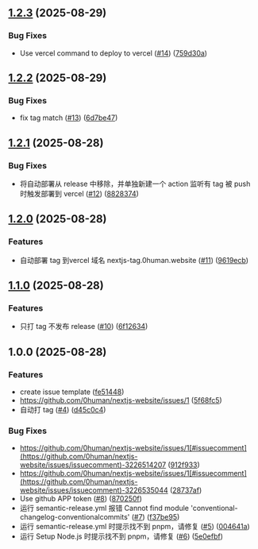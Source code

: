 ## [1.2.3](https://github.com/0human/nextjs-website/compare/v1.2.2...v1.2.3) (2025-08-29)

### Bug Fixes

* Use vercel command to deploy to vercel ([#14](https://github.com/0human/nextjs-website/issues/14)) ([759d30a](https://github.com/0human/nextjs-website/commit/759d30a7d9e6016c3a118935135c2e4f1f064fd4))

## [1.2.2](https://github.com/0human/nextjs-website/compare/v1.2.1...v1.2.2) (2025-08-29)

### Bug Fixes

* fix tag match ([#13](https://github.com/0human/nextjs-website/issues/13)) ([6d7be47](https://github.com/0human/nextjs-website/commit/6d7be470d15b43af8ada1bdde5a720369b4fe3e0))

## [1.2.1](https://github.com/0human/nextjs-website/compare/v1.2.0...v1.2.1) (2025-08-28)

### Bug Fixes

* 将自动部署从 release 中移除，并单独新建一个 action 监听有 tag 被 push 时触发部署到 vercel ([#12](https://github.com/0human/nextjs-website/issues/12)) ([8828374](https://github.com/0human/nextjs-website/commit/8828374cef7d80568b73a04fb478c04f97e91c7f))

## [1.2.0](https://github.com/0human/nextjs-website/compare/v1.1.0...v1.2.0) (2025-08-28)

### Features

* 自动部署 tag 到vercel 域名 nextjs-tag.0human.website ([#11](https://github.com/0human/nextjs-website/issues/11)) ([9619ecb](https://github.com/0human/nextjs-website/commit/9619ecb5bddb550101b7b3400607bf9bb9d9c10b))

## [1.1.0](https://github.com/0human/nextjs-website/compare/v1.0.0...v1.1.0) (2025-08-28)

### Features

* 只打 tag 不发布 release ([#10](https://github.com/0human/nextjs-website/issues/10)) ([6f12634](https://github.com/0human/nextjs-website/commit/6f12634f8fb1acaace189b8eca9229ce4208267f))

## 1.0.0 (2025-08-28)

### Features

* create issue template ([fe51448](https://github.com/0human/nextjs-website/commit/fe5144820e44db1561af3329990341d91abc36f8))
* https://github.com/0human/nextjs-website/issues/1 ([5f68fc5](https://github.com/0human/nextjs-website/commit/5f68fc5c932c61e16ff4288f25f388893f9384bd))
* 自动打 tag ([#4](https://github.com/0human/nextjs-website/issues/4)) ([d45c0c4](https://github.com/0human/nextjs-website/commit/d45c0c48cc508fafeaf0518aaf8084dc9d43cdff))

### Bug Fixes

* https://github.com/0human/nextjs-website/issues/1[#issuecomment](https://github.com/0human/nextjs-website/issues/issuecomment)-3226514207 ([912f933](https://github.com/0human/nextjs-website/commit/912f9338968ac9ba4fd6f62f5ad2d0cced8869f3))
* https://github.com/0human/nextjs-website/issues/1[#issuecomment](https://github.com/0human/nextjs-website/issues/issuecomment)-3226535044 ([28737af](https://github.com/0human/nextjs-website/commit/28737af723cbc78c0ff3d6c6d551ce49a8c88aba))
* Use github APP token ([#8](https://github.com/0human/nextjs-website/issues/8)) ([870250f](https://github.com/0human/nextjs-website/commit/870250f3f40748970a5e3cb3fb3f4c7816e218df))
* 运行 semantic-release.yml 报错 Cannot find module 'conventional-changelog-conventionalcommits' ([#7](https://github.com/0human/nextjs-website/issues/7)) ([f37be95](https://github.com/0human/nextjs-website/commit/f37be9564ceea7fa52518ac0e32ee851a0130ce8))
* 运行 semantic-release.yml 时提示找不到 pnpm，请修复 ([#5](https://github.com/0human/nextjs-website/issues/5)) ([004641a](https://github.com/0human/nextjs-website/commit/004641a617741eebd7235cd7210af1c387bd6280))
* 运行 Setup Node.js 时提示找不到 pnpm，请修复 ([#6](https://github.com/0human/nextjs-website/issues/6)) ([5e0efbf](https://github.com/0human/nextjs-website/commit/5e0efbf601cbdc433a467f6dcf780ff6596e6c7f))
